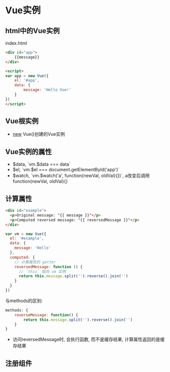 # Vue实例

## html中的Vue实例

index.html

```html
<div id="app">
    {{message}}
</div>

<script>
var app = new Vue({
    el: '#app',
    data: {
        message: 'Hello Vue!'
    }
})
</script>
```

## Vue根实例

- [new](JavaScript_Operator_New.md) Vue()创建的Vue实例


## Vue实例的属性

- $data, `vm.$data === data`
- $el, `vm.$el === document.getElementById('app')`
- $watch, `vm.$watch('a', function(newVal, oldVal){})`, a改变后调用function(newVal, oldVal){}

## 计算属性

```html
<div id="example">
  <p>Original message: "{{ message }}"</p>
  <p>Computed reversed message: "{{ reversedMessage }}"</p>
</div>
```

```js
var vm = new Vue({
  el: '#example',
  data: {
    message: 'Hello'
  },
  computed: {
    // 计算属性的 getter
    reversedMessage: function () {
      // `this` 指向 vm 实例
      return this.message.split('').reverse().join('')
    }
  }
})
```

与methods的区别:

```js
methods: {
    reverseMessage: function() {
        return this.message.split('').reverse().join('')
    }
}
```

- 访问reversedMessage时, 会执行函数, 而不是缓存结果, 计算属性返回的是缓存结果

## 注册组件


